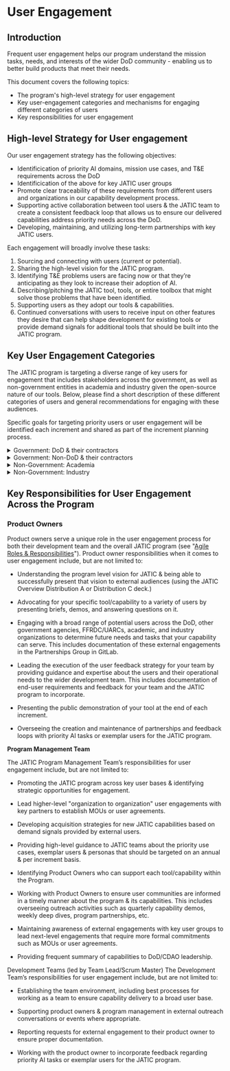 # User Engagement

## Introduction

Frequent user engagement helps our program understand the mission tasks, needs, and interests of the wider DoD community - enabling us to better build products that meet their needs.

This document covers the following topics:
- The program's high-level strategy for user engagement
- Key user-engagement categories and mechanisms for engaging different categories of users
- Key responsibilities for user engagement

## High-level Strategy for User engagement

Our user engagement strategy has the following objectives:

- Identificication of priority AI domains, mission use cases, and T&E requirements across the DoD
- Identificication of the above for key JATIC user groups
- Promote clear traceability of these requirements from different users and organizations in our capability development process.
- Supporting active collaboration between tool users & the JATIC team to create a consistent feedback loop that allows us to ensure our delivered capabilities address priority needs across the DoD. 
- Developing, maintaining, and utilizing long-term partnerships with key JATIC users.

Each engagement will broadly involve these tasks:
1.  Sourcing and connecting with users (current or potential).
2.  Sharing the high-level vision for the JATIC program.
3.  Identifying T&E problems users are facing now or that they’re anticipating as they look to increase their adoption of AI. 
4.  Describing/pitching the JATIC tool, tools, or entire toolbox that might solve those problems that have been identified.
5.  Supporting users as they adopt our tools & capabilities.
6.  Continued conversations with users to receive input on other features they desire that can help shape development for existing tools or provide demand signals for additional tools that should be built into the JATIC program.

## Key User Engagement Categories
The JATIC program is targeting a diverse range of key users for engagement that includes stakeholders across the government, as well as non-government entities in academia and industry given the open-source nature of our tools. Below, please find a short description of these different categories of users and general recommendations for engaging with these audiences.

Specific goals for targeting priority users or user engagement will be identified each increment and shared as part of the increment planning process.

<details><summary>Government: DoD & their contractors</summary>

Government employees and contractors for the Department of Defense include many categories of users that it will be valuable for JATIC to engage with throughout the program. 
Engaging with these users throughout the lifecycle of JATIC capability development & deployment directly feeds into our mission of producing software to accelerate and enable AI T&E for DoD testers and increase the safety, effectiveness, and robustness of the DoD’s AI-enabled systems.

DoD government user types we target for engagement might include, but are not limited to:
- AI Test & Evaluation Engineers
  - Persona 1: Alice: Basic AI T&E Engineer doing T&E (e.g. for unmanned ground vehicles)
  - Persona 2: Jay: Advanced AI T&E Engineer doing T&E (e.g. on satellite imagery)
  - The Alice & Jay [personas](https://app.mural.co/t/mitresandbox0478/m/mitresandbox0478/1693165466374/3484fce186f84fee231e1e584555cdcf7bc2f552?sender=c82d7e46-ee27-40a3-9bec-1ebf55573b17) can expand to include a multitude of AI tasks and domains requiring T&E.
  - Engagement with individuals in this group should focus on getting these users to begin or maintain active involvement, provide feedback on existing tools, or the identification of other priority AI tasks/domains relevant to the DoD that we should consider for future development.

- ML Developers/Researchers
    - [Persona 3](https://app.mural.co/t/mitresandbox0478/m/mitresandbox0478/1693165466374/3484fce186f84fee231e1e584555cdcf7bc2f552?sender=c82d7e46-ee27-40a3-9bec-1ebf55573b17) – Fred: Manual ML Developer who needs to verify and validate models before starting field tests, create tests, and create reports on the best performing models.
  - Engagement with individuals in this group should focus on getting these users to begin or maintain active involvement, provide feedback on existing tools, or identifying other priority AI tasks/domains relevant to the DoD that we should consider for future development.

- Leadership/Program Managers that are currently employing AI
  - These individuals will be looking for AI T&E capabilities that they can incorporate into existing programs. Unlikely to be users themselves, this audience will be searching for accessible tools and programs that will be easy to integrate with their technical teams.
  - Engagement with individuals in this group should focus on identifying problems they/their team are facing and presenting or developing our tools as solutions to those problems.

- Leadership/Program Managers that are interested in employing AI in the future
  -These individuals are looking to improve their situational awareness of AI T&E problems and solutions that might apply to future AI-enabled systems they intend to use.
  - Engagement with individuals in this group should focus on identifying problems they & their team are facing with regards to AI adoption and sharing how our tools can help.

Mechanisms for engagement:

- Try to gather information about the attendees and their experience level before you meet with these users when possible. Be prepared to present the JATIC overview information ([Distribution C deck](https://gitlab.jatic.net/jatic/docs/presentations/-/blob/master/briefs/JATIC_Overview.pptx?ref_type=heads)) to teams without previous knowledge of JATIC. Be prepared to speak to tools & capabilities within JATIC that might be of particular interest given the user needs. This might include inviting others from the program to join your meeting or setting up follow-up meetings with specific JATIC teams including additional technical folks from your tool development team, other tool product owners, or members of the JATIC Program Management team.
- Invite users to stay engaged with the program by joining the [GitLab](https://gitlab.jatic.net/) using their government/FFRDC/UARC email account, attending future quarterly demonstrations or weekly deep dives, filling out the [intake form](https://forms.osi.apps.mil/pages/responsepage.aspx?id=kQEtEK7uYUexyxqD6G70RffprThOa3hKghVjeesZps5UN1hXMDUxN1dXM0c3SUJZVE1FMU1PTDAyQi4u) to join our email list, or attend future events hosted by CDAO JATIC.
- Some engagements might progress to the point of needing official government-to-government agreements between CDAO & the DoD office for specific partnership on a specific goal/mission (e.g. signing an MOU with an organization that we will provide their T&E tools). Keeping the JATIC team apprised of outreach and engagements you have with DoD organizations using the [Partnerships Group in GitLab](https://gitlab.jatic.net/cdao/partnerships) is essential to ensure those select needs are identified early.
- Ask these users if they have upcoming working group meetings, conferences, or other events that JATIC could attend and present at.

</details>

<details><summary>Government: Non-DoD & their contractors</summary>

Employees and contractors who work within the government, but outside of DoD, include many similar users that can be found within the DoD category above. 
Engaging with these non-DoD users allows us to expand our awareness of mission use cases, unique environments, and challenges that our capabilities can address in the use of AI-enabled systems across the US government. Input and feedback generated from these engagements can assist with refining our capabilities for maximum impact and expanded reach, as well as allow us to source demand signals for future capabilities that will also impact the DoD. 

Non-DoD government user types we target for engagement might include, but are not limited to:

- AI Test & Evaluation Engineers
  - Persona 1: Alice: Basic AI T&E Engineer doing T&E (e.g. for unmanned ground vehicles)
  - Persona 2: Jay: Advanced AI T&E Engineer doing T&E (e.g. on satellite imagery)
  - The Alice & Jay [personas](https://app.mural.co/t/mitresandbox0478/m/mitresandbox0478/1693165466374/3484fce186f84fee231e1e584555cdcf7bc2f552?sender=c82d7e46-ee27-40a3-9bec-1ebf55573b17) can expand to include a multitude of AI tasks and domains requiring T&E.
  - Engagement with individuals in this group should focus on getting these users to begin or maintain active involvement, provide feedback on existing tools, or the identification of other priority AI asks/domains relevant to the DoD that we should consider for future development.

- ML Developers/Researchers
    - [Persona 3](https://app.mural.co/t/mitresandbox0478/m/mitresandbox0478/1693165466374/3484fce186f84fee231e1e584555cdcf7bc2f552?sender=c82d7e46-ee27-40a3-9bec-1ebf55573b17) – Fred: Manual ML Developer who needs to verify and validate models before starting field tests, create tests, and create reports on the best performing models.
  - Engagement with individuals in this group should focus on getting these users to begin or maintain active involvement, provide feedback on existing tools, or the identification of other priority AI asks/domains relevant to the DoD that we should consider for future development.

- Leadership/Program Managers that are currently employing AI
  - These individuals will be looking for AI T&E capabilities that they can incorporate into existing programs. Unlikely to be users themselves, this audience will be searching for accessible tools and programs that will be easy to integrate with their technical teams.
  - Engagement with individuals in this group should focus on identifying problems they/their team are facing and presenting or developing our tools as solutions to those problems that are also relevant to the DoD.

- Leadership/Program Managers that are interested in employing AI in the future
  -These individuals are looking to improve their situational awareness of AI T&E problems and solutions that might apply to future AI-enabled systems they intend to use.
  - Engagement with individuals in this group should focus on identifying problems they & their team are facing with regards to AI adoption and sharing how our tools can help.

Mechanisms for engagement:

- Try to gather information about the audience and their experience level before you meet with these users when possible. Be prepared to present the JATIC overview information ([Distribution C deck](https://gitlab.jatic.net/jatic/docs/presentations/-/blob/master/briefs/JATIC_Overview.pptx?ref_type=heads) to teams without previous knowledge of JATIC. Be prepared to speak to tools & capabilities within JATIC that might be of particular interest given the user needs. This might include inviting others from the program to join your meeting or setting up follow-up meetings that include additional technical folks from your tool development team, other tool product owners, or members of the JATIC Program Management team. 
- Invite users to stay engaged with the program by joining the [GitLab](https://gitlab.jatic.net/) using their government/FFRDC/UARC email account, attending future quarterly demonstrations or weekly deep dives, filling out the [intake form](https://forms.osi.apps.mil/pages/responsepage.aspx?id=kQEtEK7uYUexyxqD6G70RffprThOa3hKghVjeesZps5UN1hXMDUxN1dXM0c3SUJZVE1FMU1PTDAyQi4u) to join our email list, or attend future events hosted by CDAO JATIC.
- Some engagements might progress to the point of needing official government-to-government agreements between CDAO & the DoD office for specific partnership on a specific goal/mission (e.g. signing an MOU with an organization that we will provide their T&E tools). Keeping the JATIC team apprised of outreach and engagements you have with government organizations using the [Partnerships Group in GitLab](https://gitlab.jatic.net/cdao/partnerships) is essential to ensure those select needs are identified early.
- Ask these users if they have upcoming working group meetings, conferences, or other events that JATIC could attend and present at.
</details>

<details><summary>Non-Government: Academia</summary>

The JATIC program is designed to ensure that best practices and innovative research from the academic community are being brought into the DoD’s AI T&E capabilities.

Engagement with the academic community throughout the development and deployment of AI T&E capabilities is important to ensure the JATIC program continues incorporating cutting edge research for our government clients. In addition to sourcing feedback and new research directions from academic partners, we also want to provide access and tooling that will benefit their communities and research through our open-source releases. 

Academic user types we target for engagement might include, but are not limited to:

- AI Researchers
- ML Developers
- Institute Directors/program Managers
- Professors teaching the new generation of AI/T&E experts and the students themselves

Engagement with individuals in this group should focus on getting these users to begin or maintain active involvement, provide feedback on existing tools, or assist with the identification of other priority AI asks/domains relevant to the DoD that we should consider for future development.

Mechanisms for engagement:

- Try to gather information about the audience and their research focus before you meet with academic users if possible. Be prepared to present the JATIC overview information ([Distribution A deck](https://gitlab.jatic.net/home/frameworks/-/blob/main/CDAO_JATIC_Overview.pdf?ref_type=heads)) to provide a high-level overview of the program and its mission. Be prepared to speak to tools & capabilities within JATIC that might be of particular interest given their interests, especially highlighting those tools that are already open-sourced to the public. This might include inviting others from the program to join your meeting or setting up follow-up meetings that include additional technical folks from your tool development team, other tool product owners, or members of the JATIC Program Management team.
- Share our open-source tools with these audience members and encourage them to provide feedback through open-source platforms or directly to your teams.
- Ask these users if they have upcoming working group meetings, conferences, or other events that JATIC could attend and present at.
- Please note any engagements with academic organizations using the [Partnerships Group in GitLab](https://gitlab.jatic.net/cdao/partnerships).
</details>

<details><summary>Non-Government: Industry</summary>

The JATIC program is designed to ensure that best practices and innovative research from industry are also being brought into the DoD’s AI T&E capabilities, both through industry leadership within the program and continued engagement with the broader industry community.

Intentional engagement with industry will allow the JATIC program to fulfill its goal of transitioning best practices for T&E to the DoD in order to increase maturity and useability. In addition to receiving feedback from industry partners, we also want to encourage the adoption and use of our capabilities and standards across the industry community as we continue to release our tools publicly.

Industry user types we target for engagement might include, but are not limited to:

- AI Researchers
- ML Developers
- AI Red Teaming Professionals

Engagement with individuals in this group should focus on getting these users to begin or maintain active involvement, provide feedback on existing tools, or assist with the identification of other priority AI asks/domains relevant to the DoD that we should consider for future development.

Mechanisms for engagement:

- Try to gather information about the audience and their research focus before you meet with academic users if possible. Be prepared to present the JATIC overview information ([Distribution A deck](https://gitlab.jatic.net/home/frameworks/-/blob/main/CDAO_JATIC_Overview.pdf?ref_type=heads)) to provide a high-level overview of the program and its mission. Be prepared to speak to tools & capabilities within JATIC that might be of particular interest given their interests, especially highlighting those tools that are already open-sourced to the public. This might include inviting others from the program to join your meeting or setting up follow-up meetings that include additional technical folks from your tool development team, other tool product owners, or members of the JATIC Program Management team.
- Share our open-source tools with these audience members and encourage them to provide feedback through open-source platforms or directly to your teams.
- Ask these users if they have upcoming working group meetings, conferences, or other events that JATIC could attend and present at.
- Please note any engagements with academic organizations using the [Partnerships Group in GitLab](https://gitlab.jatic.net/cdao/partnerships).
</details>

## Key Responsibilities for User Engagement Across the Program

### Product Owners

Product owners serve a unique role in the user engagement process for both their development team and the overall JATIC program (see "[Agile Roles & Responsibilities](https://gitlab.jatic.net/jatic/docs/org-process/-/blob/main/Agile%20Roles%20and%20Responsibilities.md?ref_type=heads)"). Product owner responsibilities when it comes to user engagement include, but are not limited to:

- Understanding the program level vision for JATIC & being able to successfully present that vision to external audiences (using the JATIC Overview Distribution A or Distribution C deck.)

- Advocating for your specific tool/capability to a variety of users by presenting briefs, demos, and answering questions on it.

- Engaging with a broad range of potential users across the DoD, other government agencies, FFRDC/UARCs, academic, and industry organizations to determine future needs and tasks that your capability can serve. This includes documentation of these external engagements in the Partnerships Group in GitLab.

- Leading the execution of the user feedback strategy for your team by providing guidance and expertise about the users and their operational needs to the wider development team. This includes documentation of end-user requirements and feedback for your team and the JATIC program to incorporate.

- Presenting the public demonstration of your tool at the end of each increment.

- Overseeing the creation and maintenance of partnerships and feedback loops with priority AI tasks or exemplar users for the JATIC program.

**Program Management Team**

The JATIC Program Management Team’s responsibilities for user engagement include, but are not limited to:

- Promoting the JATIC program across key user bases & identifying strategic opportunities for engagement. 

- Lead higher-level "organization to organization" user engagements with key partners to establish MOUs or user agreements.

- Developing acquisition strategies for new JATIC capabilities based on demand signals provided by external users.

- Providing high-level guidance to JATIC teams about the priority use cases, exemplar users & personas that should be targeted on an annual & per increment basis.

- Identifying Product Owners who can support each tool/capability within the Program.

- Working with Product Owners to ensure user communities are informed in a timely manner about the program & its capabilities. This includes overseeing outreach activities such as quarterly capability demos, weekly deep dives, program partnerships, etc.

- Maintaining awareness of external engagements with key user groups to lead next-level engagements that require more formal commitments such as MOUs or user agreements.

- Providing frequent summary of capabilities to DoD/CDAO leadership.
 

Development Teams (led by Team Lead/Scrum Master)
The Development Team’s responsibilities for user engagement include, but are not limited to:

- Establishing the team environment, including best processes for working as a team to ensure capability delivery to a broad user base.

- Supporting product owners & program management in external outreach conversations or events where appropriate.

- Reporting requests for external engagement to their product owner to ensure proper documentation.

- Working with the product owner to incorporate feedback regarding priority AI tasks or exemplar users for the JATIC program.

